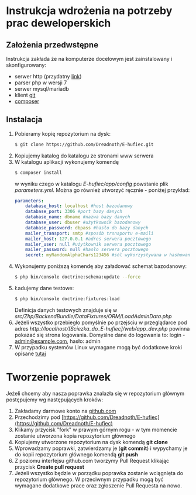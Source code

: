 Instrukcja wdrożenia na potrzeby prac deweloperskich
==========

## Założenia przedwstępne
Instrukcja zakłada że na komputerze docelowym jest zainstalowany i skonfigurowany:
 * serwer http (przydatny [link](http://symfony.com/doc/current/setup/web_server_configuration.html))
 * parser php w wersji 7
 * serwer mysql/mariadb
 * klient [git](https://git-scm.com/)
 * [composer](https://getcomposer.org/)

## Instalacja
1. Pobieramy kopię repozytorium na dysk:
    ```bash
    $ git clone https://github.com/Dreadnoth/E-hufiec.git
    ```
2. Kopiujemy katalog do katalogu ze stronami www serwera
3. W katalogu aplikacji wykonujemy komendę
    ```bash
    $ composer install
    ```
    w wyniku czego w katalogu *E-hufiec/app/config* powstanie plik *parameters.yml*. Można go również utworzyć ręcznie - poniżej przykład:
    ```yml
    parameters:
        database_host: localhost #host bazodanowy
        database_port: 3306 #port bazy danych
        database_name: dbname #nazwa bazy danych
        database_user: dbuser #użytkownik bazodanowy
        database_password: dbpass #hasło do bazy danych
        mailer_transport: smtp #sposób trsnaportu e-maili
        mailer_host: 127.0.0.1 #adres serwera pocztowego
        mailer_user: null #użytkownik serwera pocztowego
        mailer_password: null #hasło serwera pocztowego
        secret: myRandomAlphaChars123456 #sól wykorzystywana w hashowaniu haseł
    ```
4. Wykonujemy poniższą komendę aby załadować schemat bazodanowy:
    ```bash
    $ php bin/console doctrine:schema:update --force
    ```
5. Ładujemy dane testowe:
    ```bash
    $ php bin/console doctrine:fixtures:load
    ```
    Definicja danych testowych znajduje się w *src/Zhp/BackendBundle/DataFixtures/ORM/LoadAdminData.php*
6. Jeżeli wszystko przebiegło pomyślnie po przejściu w przeglądarce pod adres *http://localhost/[Sciezka_do_E-hufiec]/web/app_dev.php* powinna pokazać się strona logowania. Domyślne dane do logowania to: login - admin@example.com, hasło: admin
7. W przypadku systemów Linux wymagane mogą być dodatkowe kroki opisane [tutaj](https://symfony.com/doc/current/setup/file_permissions.html)

# Tworzenie poprawek
Jeżeli chcemy aby nasza poprawka znalazła się w repozytorium głównym postępujemy wg następujących kroków:
1. Zakładamy darmowe konto na [github.com](https://github.com/)
2. Przechodzimy pod [https://github.com/Dreadnoth/E-hufiec](https://github.com/Dreadnoth/E-hufiec)
3. Klikamy przycisk "fork" w prawym górnym rogu - w tym momencie zostanie utworzona kopia repozytorium głównego
4. Kopiujemy utworzone repozytorium na dysk komendą **git clone**
5. Wprowadzamy poprawki, zatwierdzamy je (**git commit**) i wypychamy je do kopii repozytorium głównego komendą **git push**
6. Z poziomu interfejsu github.com tworzymy Pull Request klikając przycisk **Create pull request**
7. Jeżeli wszystko będzie w porządku poprawka zostanie wciągnięta do repozytorium głównego. W przeciwnym przypadku mogą być wymagane dodatkowe prace oraz zgłoszenie Pull Requesta na nowo.